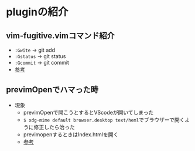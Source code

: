 # pluginの紹介

## vim-fugitive.vimコマンド紹介
- ```:Gwite``` -> git add
- ```:Gstatus``` -> git status
- ```:Gcommit``` -> git commit
- [参考](https://doruby.jp/users/kurita/entries/fugitive-vim%E3%81%A7vim%E4%B8%8A%E3%81%A7git%E6%93%8D%E4%BD%9C%E3%82%92%E3%81%97%E3%82%88%E3%81%86%EF%BC%81)

## previmOpenでハマった時
- 現象
  - previmOpenで開こうとするとVScodeが開いてしまった
  - `$ xdg-mime default browser.desktop text/heml`でブラウザーで開くように修正したら治った
  - previmopenするときはIndex.htmlを開く
  - [参考](https://wiki.archlinux.jp/index.php/Xdg-open#.E3.83.87.E3.83.95.E3.82.A9.E3.83.AB.E3.83.88.E3.81.AE.E3.83.96.E3.83.A9.E3.82.A6.E3.82.B6.E3.82.92.E8.A8.AD.E5.AE.9A)
